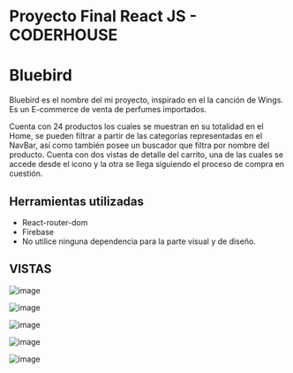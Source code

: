 # Proyecto Final React JS - CODERHOUSE
# Bluebird

Bluebird es el nombre del mi proyecto, inspirado en el la canción de Wings. Es un E-commerce de venta de perfumes importados.

Cuenta con 24 productos los cuales se muestran en su totalidad en el Home, se pueden filtrar a partir de las categorías representadas en el NavBar, así como también posee un buscador que filtra por nombre del producto. Cuenta con dos vistas de detalle del carrito, una de las cuales se accede desde el icono y la otra se llega siguiendo el proceso de compra en cuestión.

## Herramientas utilizadas

+ React-router-dom
+ Firebase
+ No utilice ninguna dependencia para la parte visual y de diseño.

## VISTAS

![image](https://user-images.githubusercontent.com/84545725/148313571-934deb7c-d9b3-4a9c-b22e-53445dd97d29.png)

![image](https://user-images.githubusercontent.com/84545725/148313800-b52842fd-a0ea-44b1-ab59-70266299777a.png)

![image](https://user-images.githubusercontent.com/84545725/148313942-433b89a2-a6d4-4872-9995-d28dcde4d40d.png)

![image](https://user-images.githubusercontent.com/84545725/148314164-806a01b9-d65d-4710-954d-7443c40a3a5e.png)

![image](https://user-images.githubusercontent.com/84545725/148314286-85e88283-82c5-49ed-9ce3-7e8315e5c59d.png)





